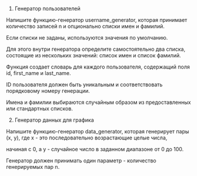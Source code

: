 1. Генератор пользователей

Напишите функцию-генератор username_generator, которая принимает количество записей n и опционально списки имен и фамилий.

Если списки не заданы, используются значения по умолчанию. 

Для этого внутри генератора определите самостоятельно два списка, состоящие из нескольких значений: список имен и список фамилий.

Функция создает словарь для каждого пользователя, содержащий поля id, first_name и last_name. 

ID пользователя должен быть уникальным и соответствовать порядковому номеру генерации. 

Имена и фамилии выбираются случайным образом из предоставленных или стандартных списков.

2. Генератор данных для графика

Напишите функцию-генератор data_generator, которая генерирует пары (x, y), где x - это последовательно возрастающие целые числа,

начиная с 0, а y - случайное число в заданном диапазоне от 0 до 100. 

Генератор должен принимать один параметр - количество генерируемых пар n.